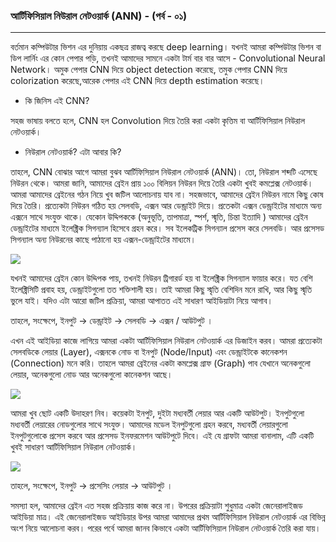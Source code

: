 ### আর্টিফিসিয়াল নিউরাল নেটওয়ার্ক (ANN) - (পর্ব - ০১)

---

বর্তমান কম্পিউটার ভিশন এর দুনিয়ায় একছত্র রাজত্ব করছে deep learning। যখনই আমরা কম্পিউটার ভিশন বা  ডিপ লার্নিং এর কোন পেপার পড়ি, তখনই আমাদের সামনে একটা টার্ম বার বার আসে - Convolutional Neural Network।  অমুক পেপার CNN দিয়ে object detection করেছে, তমুক পেপার CNN দিয়ে colorization করেছে,আরেক পেপার এই CNN দিয়ে depth estimation করেছে।

* কি জিনিস এই CNN?

সহজ ভাষায় বলতে হলে, CNN হল Convolution দিয়ে তৈরি করা একটা কৃত্তিম বা আর্টিফিসিয়াল নিউরাল নেটওয়ার্ক।

* নিউরাল নেটওয়ার্ক? এটা আবার কি?

তাহলে, CNN বোঝার আগে আমরা বুঝব আর্টিফিসিয়াল নিউরাল নেটওয়ার্ক (ANN)। তো, নিউরাল শব্দটি এসেছে নিউরন থেকে। আমরা জানি, আমাদের ব্রেইন প্রায় ১০০ বিলিয়ন নিউরন দিয়ে তৈরি একটা খুবই কমপ্লেক্স নেটওয়ার্ক। আমরা আমাদের ব্রেইনের গঠন নিয়ে খুব জটিল আলোচনায় যাব না। সহজভাবে, আমাদের ব্রেইন নিউরন নামে কিছু কোষ দিয়ে তৈরি। প্রত্যেকটা নিউরন গঠিত হয় সেলবডি, এক্সন আর ডেন্ড্রাইট দিয়ে। প্রতেকটা এক্সন ডেন্ড্রাইটের মাধ্যমে অন্য এক্সনে সাথে সংযুক্ত থাকে। যেকোন উদ্দিপককে (অনুভূতি, তাপমাত্রা, স্পর্শ, স্মৃতি, চিন্তা ইত্যাদি ) আমাদের ব্রেইন ডেন্ড্রাইটের মাধ্যমে ইলেক্ট্রিক সিগন্যাল হিসেবে গ্রহন করে। সব ইলেকট্রিক সিগন্যাল প্রসেস করে সেলবডি। আর প্রসেসড সিগন্যাল অন্য নিউরনের কাছে পাঠানো হয় এক্সন-ডেন্ড্রাইটের মাধ্যমে।

![](.../blog_images/connection.jpg)

যখনই আমাদের ব্রেইন কোন উদ্দিপক পায়, তখনই নিউরন ট্রিগারর্ড হয় বা ইলেক্ট্রিক সিগন্যাল ফায়ার করে। যত বেশি ইলেক্ট্রিসিটি প্রবাহ হয়, ডেন্ড্রাইটগুলো তত শক্তিশালী হয়। তাই আমরা কিছু স্মৃতি বেশিদিন মনে রাখি, আর কিছু স্মৃতি ভুলে যাই। যদিও এটা আরো জটিল প্রক্রিয়া, আমরা আপাতত এই সাধারণ আইডিয়াটা নিয়ে আগাব।

তাহলে, সংক্ষেপে, ইনপুট -> ডেন্ড্রাইট -> সেলবডি -> এক্সন / আউটপুট ।

এখন এই আইডিয়া কাজে লাগিয়ে আমরা একটা আর্টিফিসিয়াল নিউরাল নেটওয়ার্ক এর ডিজাইন করব। আমরা প্রত্যেকটা সেলবডিকে লেয়ার (Layer), এক্সনকে নোড বা ইনপুট (Node/Input) এবং ডেন্ড্রাইটকে কানেকশন (Connection) মনে করি। তাহলে আমরা ব্রেইনের একটা কমপ্লেক্স গ্রাফ (Graph) পাব যেখানে অনেকগুলো লেয়ার, অনেকগুলো নোড আর অনেকগুলো কানেকশন আছে।

![](.../blog_images/ann_hnn.png)

আমরা খুব ছোট একটি উদাহরণ নিব। কয়েকটা ইনপুট, দুইটা মধ্যবর্তী লেয়ার আর একটি আউটপুট। ইনপুটগুলো মধ্যবর্তী লেয়ারের নোডগুলোর সাথে সংযুক্ত। আমাদের মডেল ইনপুটগুলো গ্রহন করবে, মধ্যবর্তী লেয়ারগুলো ইনপুটগুলোকে প্রসেস করবে আর প্রসেসড ইনফরমেশন আউটপুটে দিবে। এই যে গ্রাফটা আমরা বানালাম, এটি একটি খুবই সাধারণ আর্টিফিসিয়াল নিউরাল নেটওয়ার্ক।

![](.../blog_images/ann.png)

তাহলে, সংক্ষেপে, ইনপুট -> প্রসেসিং লেয়ার -> আউটপুট ।

সমস্যা হল, আমাদের ব্রেইন এত সহজ প্রক্রিয়ায় কাজ করে না। উপরের প্রক্রিয়াটা শুধুমাত্র একটা জেনেরালাইজড আইডিয়া মাত্র। এই জেনেরালাইজড আইডিয়ার উপর আমরা আমাদের প্রথম আর্টিফিসিয়াল নিউরাল নেটওয়ার্ক এর বিভিন্ন অংশ নিয়ে আলোচনা করব। পরের পর্বে আমরা জানব কিভাবে একটা আর্টিফিসিয়াল নিউরাল নেটওয়ার্ক তৈরি করা যায়।
